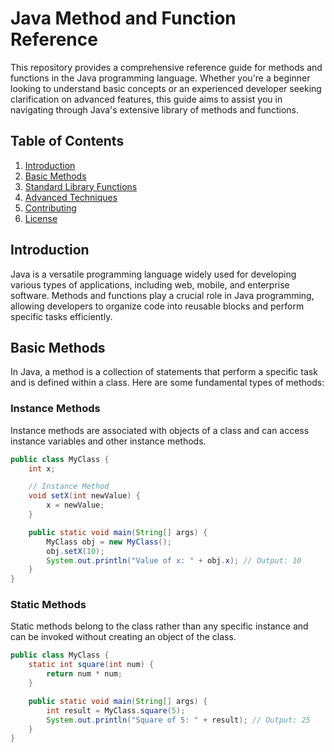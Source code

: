 # Java Method and Function Reference

This repository provides a comprehensive reference guide for methods and functions in the Java programming language. Whether you're a beginner looking to understand basic concepts or an experienced developer seeking clarification on advanced features, this guide aims to assist you in navigating through Java's extensive library of methods and functions.

## Table of Contents

1. [Introduction](#introduction)
2. [Basic Methods](#basic-methods)
3. [Standard Library Functions](#standard-library-functions)
4. [Advanced Techniques](#advanced-techniques)
5. [Contributing](#contributing)
6. [License](#license)

## Introduction

Java is a versatile programming language widely used for developing various types of applications, including web, mobile, and enterprise software. Methods and functions play a crucial role in Java programming, allowing developers to organize code into reusable blocks and perform specific tasks efficiently.

## Basic Methods

In Java, a method is a collection of statements that perform a specific task and is defined within a class. Here are some fundamental types of methods:

### Instance Methods

Instance methods are associated with objects of a class and can access instance variables and other instance methods.

```java
public class MyClass {
    int x;

    // Instance Method
    void setX(int newValue) {
        x = newValue;
    }

    public static void main(String[] args) {
        MyClass obj = new MyClass();
        obj.setX(10);
        System.out.println("Value of x: " + obj.x); // Output: 10
    }
}
```
### Static Methods
Static methods belong to the class rather than any specific instance and can be invoked without creating an object of the class.

```java
public class MyClass {
    static int square(int num) {
        return num * num;
    }

    public static void main(String[] args) {
        int result = MyClass.square(5);
        System.out.println("Square of 5: " + result); // Output: 25
    }
}
```
